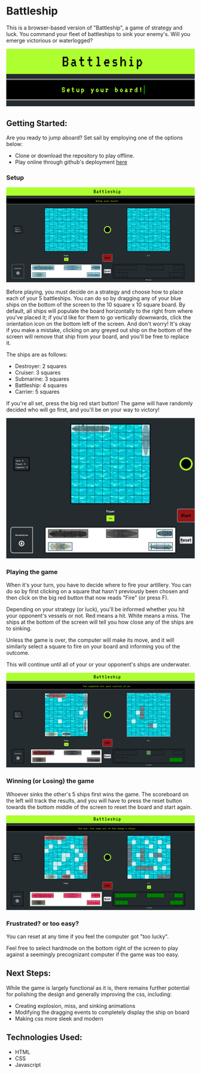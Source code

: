 # Battleship

This is a browser-based version of "Battleship", a game of strategy and luck. You command your fleet of battleships to sink your enemy's. Will you emerge victorious or waterlogged?

![Screenshot](/imgs/TitleSS.png)

## Getting Started:

Are you ready to jump aboard? Set sail by employing one of the options below:

- Clone or download the repository to play offline.
- Play online through github's deployment [here](https://mmorganj41.github.io/battleship-webgame/)

### Setup

![Setup](/imgs/SetupSS.png)

Before playing, you must decide on a strategy and choose how to place each of your 5 battleships. You can do so by dragging any of your blue ships on the bottom of the screen to the 10 square x 10 square board. By default, all ships will populate the board horizontally to the right from where you've placed it; if you'd like for them to go vertically downwards, click the orientation icon on the bottom left of the screen. And don't worry! It's okay if you make a mistake, clicking on any greyed out ship on the bottom of the screen will remove that ship from your board, and you'll be free to replace it.

The ships are as follows:
- Destroyer: 2 squares
- Cruiser: 3 squares
- Submarine: 3 squares
- Battleship: 4 squares
- Carrier: 5 squares

If you're all set, press the big red start button! The game will have randomly decided who will go first, and you'll be on your way to victory!

![Dragging](/imgs/draggingSS.png)

### Playing the game

When it's your turn, you have to decide where to fire your artillery. You can do so by first clicking on a square that hasn't previously been chosen and then click on the big red button that now reads "Fire" (or press F).

Depending on your strategy (or luck), you'll be informed whether you hit your opponent's vessels or not. Red means a hit. White means a miss. The ships at the bottom of the screen will tell you how close any of the ships are to sinking.

Unless the game is over, the computer will make its move, and it will similarly select a square to fire on your board and informing you of the outcome.

This will continue until all of your or your opponent's ships are underwater. 

![Playing](/imgs/PlayingSS.png)

### Winning (or Losing) the game

Whoever sinks the other's 5 ships first wins the game. The scoreboard on the left will track the results, and you will have to press the reset button towards the bottom middle of the screen to reset the board and start again.

![Gameover](/imgs/GameoverSS.png)

### Frustrated? or too easy?

You can reset at any time if you feel the computer got "too lucky".

Feel free to select hardmode on the bottom right of the screen to play against a seemingly precognizant computer if the game was too easy. 

## Next Steps:

While the game is largely functional as it is, there remains further potential for polishing the design and generally improving the css, including:

- Creating explosion, miss, and sinking animations
- Modifying the dragging events to completely display the ship on board
- Making css more sleek and modern

## Technologies Used:

- HTML
- CSS
- Javascript

